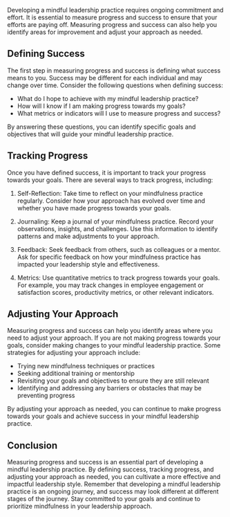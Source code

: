 
Developing a mindful leadership practice requires ongoing commitment and effort. It is essential to measure progress and success to ensure that your efforts are paying off. Measuring progress and success can also help you identify areas for improvement and adjust your approach as needed.

Defining Success
----------------

The first step in measuring progress and success is defining what success means to you. Success may be different for each individual and may change over time. Consider the following questions when defining success:

* What do I hope to achieve with my mindful leadership practice?
* How will I know if I am making progress towards my goals?
* What metrics or indicators will I use to measure progress and success?

By answering these questions, you can identify specific goals and objectives that will guide your mindful leadership practice.

Tracking Progress
-----------------

Once you have defined success, it is important to track your progress towards your goals. There are several ways to track progress, including:

1. Self-Reflection: Take time to reflect on your mindfulness practice regularly. Consider how your approach has evolved over time and whether you have made progress towards your goals.

2. Journaling: Keep a journal of your mindfulness practice. Record your observations, insights, and challenges. Use this information to identify patterns and make adjustments to your approach.

3. Feedback: Seek feedback from others, such as colleagues or a mentor. Ask for specific feedback on how your mindfulness practice has impacted your leadership style and effectiveness.

4. Metrics: Use quantitative metrics to track progress towards your goals. For example, you may track changes in employee engagement or satisfaction scores, productivity metrics, or other relevant indicators.

Adjusting Your Approach
-----------------------

Measuring progress and success can help you identify areas where you need to adjust your approach. If you are not making progress towards your goals, consider making changes to your mindful leadership practice. Some strategies for adjusting your approach include:

* Trying new mindfulness techniques or practices
* Seeking additional training or mentorship
* Revisiting your goals and objectives to ensure they are still relevant
* Identifying and addressing any barriers or obstacles that may be preventing progress

By adjusting your approach as needed, you can continue to make progress towards your goals and achieve success in your mindful leadership practice.

Conclusion
----------

Measuring progress and success is an essential part of developing a mindful leadership practice. By defining success, tracking progress, and adjusting your approach as needed, you can cultivate a more effective and impactful leadership style. Remember that developing a mindful leadership practice is an ongoing journey, and success may look different at different stages of the journey. Stay committed to your goals and continue to prioritize mindfulness in your leadership approach.
